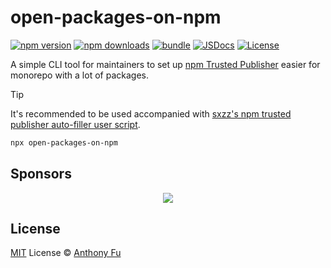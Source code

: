 # open-packages-on-npm

[![npm version][npm-version-src]][npm-version-href]
[![npm downloads][npm-downloads-src]][npm-downloads-href]
[![bundle][bundle-src]][bundle-href]
[![JSDocs][jsdocs-src]][jsdocs-href]
[![License][license-src]][license-href]

A simple CLI tool for maintainers to set up [npm Trusted Publisher](https://github.com/e18e/ecosystem-issues/issues/201) easier for monorepo with a lot of packages.

> [!TIP]
> It's recommended to be used accompanied with [sxzz's npm trusted publisher auto-filler user script](https://github.com/sxzz/userscripts/raw/refs/heads/main/dist/npm-trusted-publisher.user.js).

```bash
npx open-packages-on-npm
```

## Sponsors

<p align="center">
  <a href="https://cdn.jsdelivr.net/gh/antfu/static/sponsors.svg">
    <img src='https://cdn.jsdelivr.net/gh/antfu/static/sponsors.svg'/>
  </a>
</p>

## License

[MIT](./LICENSE) License © [Anthony Fu](https://github.com/antfu)

<!-- Badges -->

[npm-version-src]: https://img.shields.io/npm/v/open-packages-on-npm?style=flat&colorA=080f12&colorB=1fa669
[npm-version-href]: https://npmjs.com/package/open-packages-on-npm
[npm-downloads-src]: https://img.shields.io/npm/dm/open-packages-on-npm?style=flat&colorA=080f12&colorB=1fa669
[npm-downloads-href]: https://npmjs.com/package/open-packages-on-npm
[bundle-src]: https://img.shields.io/bundlephobia/minzip/open-packages-on-npm?style=flat&colorA=080f12&colorB=1fa669&label=minzip
[bundle-href]: https://bundlephobia.com/result?p=open-packages-on-npm
[license-src]: https://img.shields.io/github/license/antfu/open-packages-on-npm.svg?style=flat&colorA=080f12&colorB=1fa669
[license-href]: https://github.com/antfu/open-packages-on-npm/blob/main/LICENSE
[jsdocs-src]: https://img.shields.io/badge/jsdocs-reference-080f12?style=flat&colorA=080f12&colorB=1fa669
[jsdocs-href]: https://www.jsdocs.io/package/open-packages-on-npm
